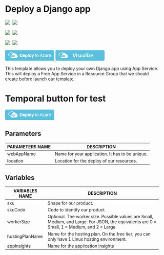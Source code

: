 # Deploy a Django app

<IMG SRC="https://azurequickstartsservice.blob.core.windows.net/badges/101-webapp-with-django/PublicLastTestDate.svg" />&nbsp;
<IMG SRC="https://azurequickstartsservice.blob.core.windows.net/badges/101-webapp-with-django/PublicDeployment.svg" />&nbsp;

<IMG SRC="https://azurequickstartsservice.blob.core.windows.net/badges/101-webapp-with-django/FairfaxLastTestDate.svg" />&nbsp;
<IMG SRC="https://azurequickstartsservice.blob.core.windows.net/badges/101-webapp-with-django/FairfaxDeployment.svg" />&nbsp;

<IMG SRC="https://azurequickstartsservice.blob.core.windows.net/badges/101-webapp-with-django/BestPracticeResult.svg" />&nbsp;
<IMG SRC="https://azurequickstartsservice.blob.core.windows.net/badges/101-webapp-with-django/CredScanResult.svg" />&nbsp;

<a href="https://portal.azure.com/#create/Microsoft.Template/uri/https%3A%2F%2Fraw.githubusercontent.com%2FAzure%2Fazure-quickstart-templates%2Fmaster%2F101-webapp-with-django%2Fazuredeploy.json" target="_blank">
    <img src="https://raw.githubusercontent.com/Azure/azure-quickstart-templates/master/1-CONTRIBUTION-GUIDE/images/deploytoazure.png"/>
</a>
<a href="http://armviz.io/#/?load=https%3A%2F%2Fraw.githubusercontent.com%2FAzure%2Fazure-quickstart-templates%2Fmaster%2F101-webapp-with-django%2Fazuredeploy.json" target="_blank">
    <img src="https://raw.githubusercontent.com/Azure/azure-quickstart-templates/master/1-CONTRIBUTION-GUIDE/images/visualizebutton.png"/>
</a>

This template allows you to deploy your own Django app using App Service. This will deploy a Free App Service in a Resource Group that we should create before launch our template.

# Temporal button for test
<a href="https://portal.azure.com/#create/Microsoft.Template/uri/https%3A%2F%2Fraw.githubusercontent.com%2FAzure4StudentQSTemplates%2Fazure-quickstart-templates%2Fjose-mart-test-webapp-with-django%2F101-webapp-with-django%2Fazuredeploy.json" target="_blank">
    <img src="https://raw.githubusercontent.com/Azure/azure-quickstart-templates/master/1-CONTRIBUTION-GUIDE/images/deploytoazure.png"/>
</a>

## Parameters

|**PARAMETERS NAME**   |**DESCRIPTION**   |
|---|---|
|webAppName   |Name for your application. It has to be unique.   |
|location   |Location for the deploy of our resources.   |

## Variables

|**VARIABLES NAME**   |**DESCRIPTION**   |
|---|---|
|sku   |Shape for our product.   |
|skuCode   |Code to identify our product.   |
|workerSize   |Optional. The worker size. Possible values are Small, Medium, and Large. For JSON, the equivalents are 0 = Small, 1 = Medium, and 2 = Large   |
|hostingPlanName   |Name for the hosting plan. On the free tier, you can only have 1 Linux hosting environment.   |
|appInsights  |Name for the application insights  |

